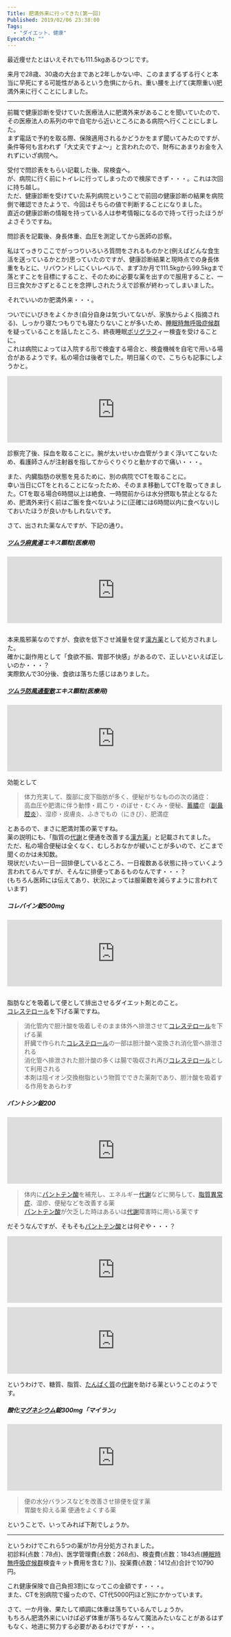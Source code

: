 ```yaml
---
Title: 肥満外来に行ってきた(第一回)
Published: 2019/02/06 23:38:00
Tags:
  - "ダイエット、健康"
Eyecatch: ""
---
```

<p>最近痩せたとはいえそれでも111.5kgあるひつじです。</p>

<p>来月で28歳、30歳の大台まであと2年しかない中、このままずるずる行くと本当に早死にする可能性があるという危惧にかられ、重い腰を上げて(実際重い)肥満外来に行くことにしました。</p>

***

<p>前職で健康診断を受けていた医療法人に肥満外来があることを聞いていたので、その医療法人の系列の中で自宅から近いところにある病院へ行くことにしました。<br/>
まず電話で予約を取る際、保険適用されるかどうかをまず聞いてみたのですが、条件等何も言われず「大丈夫ですよ～」と言われたので、財布にあまりお金を入れずにいざ病院へ。</p>

<p>受付で問診表をもらい記載した後、尿検査へ。<br/>
が、病院に行く前にトイレに行ってしまったので検尿できず・・・。これは次回に持ち越し。<br/>
ただ、健康診断を受けていた系列病院ということで前回の健康診断の結果を病院側で確認できたようで、今回はそちらの値で判断することになりました。<br/>
直近の健康診断の情報を持っている人は参考情報になるので持って行ったほうがよさそうですね。</p>

<p>問診表を記載後、身長体重、血圧を測定してから医師の診察。</p>

<p>私はてっきりここでがっつりいろいろ質問をされるものかと(例えばどんな食生活を送っているかとか)思っていたのですが、健康診断結果と現時点での身長体重をもとに、リバウンドしにくいレベルで、まず3か月で111.5kgから99.5kgまで落とすことを目標にすること、そのために必要な薬を出すので服用すること、一日三食欠かさずとることを念押しされたうえで診察が終わってしまいました。</p>

<p>それでいいのか肥満外来・・・。</p>

<p>ついでにいびきをよくかき(自分自身は気づいてないが、家族からよく指摘される)、しっかり寝たつもりでも寝たりないことが多いため、<a class="keyword" href="http://d.hatena.ne.jp/keyword/%BF%E7%CC%B2%BB%FE%CC%B5%B8%C6%B5%DB%BE%C9%B8%F5%B7%B2">睡眠時無呼吸症候群</a>を疑っていることを話したところ、終夜睡眠<a class="keyword" href="http://d.hatena.ne.jp/keyword/%A5%DD%A5%EA%A5%B0%A5%E9%A5%D5">ポリグラフ</a>ィー検査を受けることに。<br/>
これは病院によっては入院する形で検査する場合と、検査機械を自宅で用いる場合があるようです。私の場合は後者でした。明日届くので、こちらも記事にしようかと。</p>

<p><iframe src="https://hatenablog-parts.com/embed?url=http%3A%2F%2Fwww.ibiki-mukokyu.jp%2Fkensa.html" title="どんな検査？：睡眠時無呼吸症候群　駒ヶ嶺医院　睡眠呼吸センター（新宿）" class="embed-card embed-webcard" scrolling="no" frameborder="0" style="display: block; width: 100%; height: 155px; max-width: 500px; margin: 10px 0px;"></iframe></p>

<p>診察完了後、採血を取ることに。腕が太いせいか血管がうまく浮いてこないため、看護師さんが注射器を指してからぐりぐりと動かすので痛い・・・。</p>

<p>また、内臓脂肪の状態を見るために、別の病院でCTを取ることに。<br/>
幸い当日にCTをとれることになったため、そのまま移動してCTを取ってきました。CTを取る場合6時間以上は絶食、一時間前からは水分摂取も禁止となるため、肥満外来行く前はご飯を食べないように(正確には6時間以内に食べない)しておいたほうが良いかもしれないです。</p>

<p>さて、出された薬なんですが、下記の通り。</p>

<h5><a class="keyword" href="http://d.hatena.ne.jp/keyword/%A5%C4%A5%E0%A5%E9">ツムラ</a><a class="keyword" href="http://d.hatena.ne.jp/keyword/%CB%E3%B2%AB%C5%F2">麻黄湯</a>エキス顆粒(医療用)</h5>

<p><iframe src="https://hatenablog-parts.com/embed?url=https%3A%2F%2Fwww.tsumura.co.jp%2Fkampo%2Flist%2Fdetail%2F027.html" title="麻黄湯（マオウトウ）: ツムラの漢方処方解説 | 漢方について | ツムラ" class="embed-card embed-webcard" scrolling="no" frameborder="0" style="display: block; width: 100%; height: 155px; max-width: 500px; margin: 10px 0px;"></iframe><br/>
本来風邪薬なのですが、食欲を低下させ減量を促す<a class="keyword" href="http://d.hatena.ne.jp/keyword/%B4%C1%CA%FD%CC%F4">漢方薬</a>として処方されました。<br/>
確かに副作用として「食欲不振、胃部不快感」があるので、正しいといえば正しいのか・・・？<br/>
実際飲んで30分後、食欲は落ちた感じはありました。</p>

<h5><a class="keyword" href="http://d.hatena.ne.jp/keyword/%A5%C4%A5%E0%A5%E9">ツムラ</a><a class="keyword" href="http://d.hatena.ne.jp/keyword/%CB%C9%C9%F7%C4%CC%C0%BB%BB%B6">防風通聖散</a>エキス顆粒(医療用)</h5>

<p><iframe src="https://hatenablog-parts.com/embed?url=https%3A%2F%2Fwww.tsumura.co.jp%2Fproducts%2Fippan%2F043%2Findex_s.html" title="ツムラ漢方防風通聖散エキス顆粒（ボウフウツウショウサン） : 一般用漢方製剤・一般用医薬品 | 製品情報 | ツムラ" class="embed-card embed-webcard" scrolling="no" frameborder="0" style="display: block; width: 100%; height: 155px; max-width: 500px; margin: 10px 0px;"></iframe></p>

<p>効能として</p>

<blockquote><p>体力充実して、腹部に皮下脂肪が多く、便秘がちなものの次の諸症：<br/>
高血圧や肥満に伴う動悸・肩こり・のぼせ・むくみ・便秘、<a class="keyword" href="http://d.hatena.ne.jp/keyword/%C3%DF%C7%BF">蓄膿</a>症（<a class="keyword" href="http://d.hatena.ne.jp/keyword/%C9%FB%C9%A1%B9%D0%B1%EA">副鼻腔炎</a>）、湿疹・皮膚炎、ふきでもの（にきび）、肥満症</p></blockquote>

<p>とあるので、まさに肥満対策の薬ですね。<br/>
薬の説明にも、「脂質の<a class="keyword" href="http://d.hatena.ne.jp/keyword/%C2%E5%BC%D5">代謝</a>と便通を改善する<a class="keyword" href="http://d.hatena.ne.jp/keyword/%B4%C1%CA%FD%CC%F4">漢方薬</a>」と記載されてました。<br/>
ただ、私の場合便秘は全くなく、むしろおなかが緩いことが多いので、どこまで聞くのかは未知数。<br/>
現状だいたい一日一回排便しているところ、一日複数ある状態に持っていくよう言われてるんですが、そんなに排便ってあるものなんです・・・？<br/>
(もちろん医師には伝えてあり、状況によっては服薬数を減らすように言われています)</p>

<h5>コレバイン錠500mg</h5>

<p><iframe src="https://hatenablog-parts.com/embed?url=https%3A%2F%2Fmedical.nikkeibp.co.jp%2Finc%2Fall%2Fdrugdic%2Fprd%2F21%2F2189014F1029.html" title="コレバイン錠500mgの基本情報（薬効分類・副作用・添付文書など）｜日経メディカル処方薬事典" class="embed-card embed-webcard" scrolling="no" frameborder="0" style="display: block; width: 100%; height: 155px; max-width: 500px; margin: 10px 0px;"></iframe><br/>
脂肪などを吸着して便として排出させるダイエット剤とのこと。<br/>
<a class="keyword" href="http://d.hatena.ne.jp/keyword/%A5%B3%A5%EC%A5%B9%A5%C6%A5%ED%A1%BC%A5%EB">コレステロール</a>を下げる薬ですね。</p>

<blockquote><p>消化管内で胆汁酸を吸着しそのまま体外へ排泄させて<a class="keyword" href="http://d.hatena.ne.jp/keyword/%A5%B3%A5%EC%A5%B9%A5%C6%A5%ED%A1%BC%A5%EB">コレステロール</a>を下げる薬<br/>
肝臓で作られた<a class="keyword" href="http://d.hatena.ne.jp/keyword/%A5%B3%A5%EC%A5%B9%A5%C6%A5%ED%A1%BC%A5%EB">コレステロール</a>の一部は胆汁酸へ変換され消化管へ排泄される<br/>
消化管へ排泄された胆汁酸の多くは腸で吸収され再び<a class="keyword" href="http://d.hatena.ne.jp/keyword/%A5%B3%A5%EC%A5%B9%A5%C6%A5%ED%A1%BC%A5%EB">コレステロール</a>として利用される<br/>
本剤は陰イオン交換樹脂という物質でできた薬剤であり、胆汁酸を吸着する作用をあらわす</p></blockquote>

<h5>パントシン錠200</h5>

<p><iframe src="https://hatenablog-parts.com/embed?url=https%3A%2F%2Fmedical.nikkeibp.co.jp%2Finc%2Fall%2Fdrugdic%2Fprd%2F31%2F3133001F4020.html" title="パントシン錠200の基本情報（薬効分類・副作用・添付文書など）｜日経メディカル処方薬事典" class="embed-card embed-webcard" scrolling="no" frameborder="0" style="display: block; width: 100%; height: 155px; max-width: 500px; margin: 10px 0px;"></iframe></p>

<blockquote><p>体内に<a class="keyword" href="http://d.hatena.ne.jp/keyword/%A5%D1%A5%F3%A5%C8%A5%C6%A5%F3%BB%C0">パントテン酸</a>を補充し、エネルギー<a class="keyword" href="http://d.hatena.ne.jp/keyword/%C2%E5%BC%D5">代謝</a>などに関与して、<a class="keyword" href="http://d.hatena.ne.jp/keyword/%BB%E9%BC%C1%B0%DB%BE%EF%BE%C9">脂質異常症</a>、湿疹、便秘などを改善する薬<br/>
<a class="keyword" href="http://d.hatena.ne.jp/keyword/%A5%D1%A5%F3%A5%C8%A5%C6%A5%F3%BB%C0">パントテン酸</a>が欠乏した時はあるいは<a class="keyword" href="http://d.hatena.ne.jp/keyword/%C2%E5%BC%D5">代謝</a>障害時に用いる薬です</p></blockquote>

<p>だそうなんですが、そもそも<a class="keyword" href="http://d.hatena.ne.jp/keyword/%A5%D1%A5%F3%A5%C8%A5%C6%A5%F3%BB%C0">パントテン酸</a>とは何ぞや・・・？</p>

<p><iframe src="https://hatenablog-parts.com/embed?url=https%3A%2F%2Fwww.tyojyu.or.jp%2Fnet%2Fkenkou-tyoju%2Feiyouso%2Fvitamin-pantten.html" title="パントテン酸の働きと1日の摂取量 | 健康長寿ネット" class="embed-card embed-webcard" scrolling="no" frameborder="0" style="display: block; width: 100%; height: 155px; max-width: 500px; margin: 10px 0px;"></iframe>
<iframe src="https://hatenablog-parts.com/embed?url=https%3A%2F%2Fwww.glico.co.jp%2Fnavi%2Fdic%2Fdic_25.html" title="パントテン酸 | ビタミン | 栄養成分百科 | グリコ" class="embed-card embed-webcard" scrolling="no" frameborder="0" style="display: block; width: 100%; height: 155px; max-width: 500px; margin: 10px 0px;"></iframe></p>

<p>というわけで、糖質、脂質、<a class="keyword" href="http://d.hatena.ne.jp/keyword/%A4%BF%A4%F3%A4%D1%A4%AF%BC%C1">たんぱく質</a>の<a class="keyword" href="http://d.hatena.ne.jp/keyword/%C2%E5%BC%D5">代謝</a>を助ける薬ということのようです。</p>

<h5>酸化<a class="keyword" href="http://d.hatena.ne.jp/keyword/%A5%DE%A5%B0%A5%CD%A5%B7%A5%A6%A5%E0">マグネシウム</a>錠300mg「マイラン」</h5>

<p><iframe src="https://hatenablog-parts.com/embed?url=https%3A%2F%2Fmedical.nikkeibp.co.jp%2Finc%2Fall%2Fdrugdic%2Fprd%2F23%2F2344009F4042.html" title="酸化マグネシウム錠500mg「マイラン」の基本情報（薬効分類・副作用・添付文書など）｜日経メディカル処方薬事典" class="embed-card embed-webcard" scrolling="no" frameborder="0" style="display: block; width: 100%; height: 155px; max-width: 500px; margin: 10px 0px;"></iframe></p>

<blockquote><p>便の水分バランスなどを改善させ排便を促す薬<br/>
胃酸を抑える薬 便通をよくする薬</p></blockquote>

<p>ということで、いってみれば下剤でしょうか。</p>

<hr />

<p>というわけでこれら5つの薬が1か月分処方されました。<br/>
初診料(点数：78点)、医学管理費(点数：268点)、検査費(点数：1843点(<a class="keyword" href="http://d.hatena.ne.jp/keyword/%BF%E7%CC%B2%BB%FE%CC%B5%B8%C6%B5%DB%BE%C9%B8%F5%B7%B2">睡眠時無呼吸症候群</a>検査キット費用を含む？))、投薬費(点数：1412点)合計で10790円。</p>

<p>これ健康保険で自己負担3割になってこの金額です・・・。<br/>
また、CTを別病院で撮ったので、CT代5000円ほど別にかかっています。</p>

<p>さて、一か月後、果たして順調に体重は落ちているんでしょうか。<br/>
もちろん肥満外来にいけば必ず体重が落ちるなんて魔法みたいなことがあるはずもなく、地道に努力する必要があるわけですが・・・。</p>
